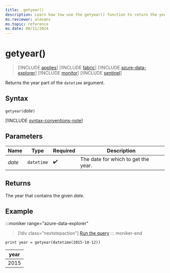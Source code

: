 ```yaml
---
title:  getyear()
description: Learn how tow use the getyear() function to return the year of the `datetime` input.
ms.reviewer: alexans
ms.topic: reference
ms.date: 08/11/2024
---
```

# getyear()

> [!INCLUDE [applies](../includes/applies-to-version/applies.md)] [!INCLUDE [fabric](../includes/applies-to-version/fabric.md)] [!INCLUDE [azure-data-explorer](../includes/applies-to-version/azure-data-explorer.md)] [!INCLUDE [monitor](../includes/applies-to-version/monitor.md)] [!INCLUDE [sentinel](../includes/applies-to-version/sentinel.md)]

Returns the year part of the `datetime` argument.

## Syntax

`getyear(`*date*`)`

[!INCLUDE [syntax-conventions-note](../includes/syntax-conventions-note.md)]

## Parameters

| Name | Type | Required | Description |
|--|--|--|--|
| *date* | `datetime` |  :heavy_check_mark: | The date for which to get the year. |

## Returns

The year that contains the given *date*.

## Example

:::moniker range="azure-data-explorer"
> [!div class="nextstepaction"]
> <a href="https://dataexplorer.azure.com/clusters/help/databases/Samples?query=H4sIAAAAAAAAAysoyswrUahMTSxSsFVITy0BsTRSEktSSzJzUzWMDAxNdQ0NdA2NNDUB6MDMlCoAAAA=" target="_blank">Run the query</a>
::: moniker-end

```kusto
print year = getyear(datetime(2015-10-12))
```

|year|
|--|
|2015|
